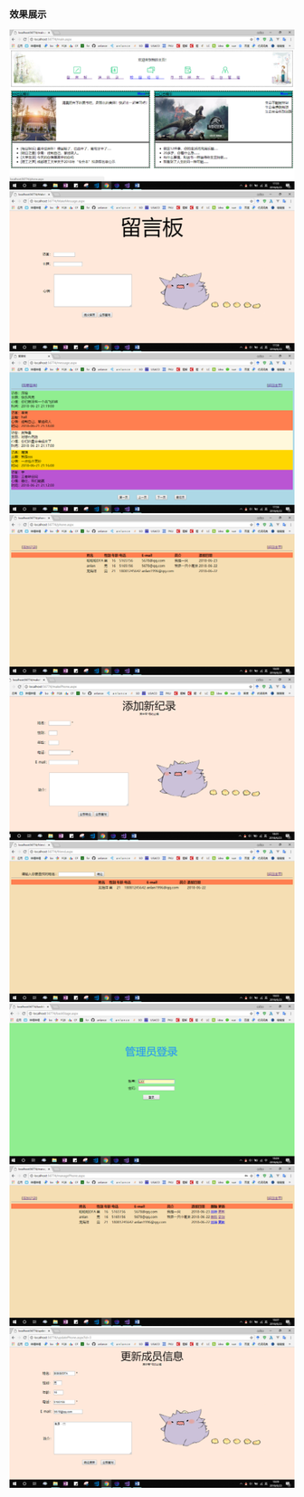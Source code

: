 ### 效果展示

![主页](https://github.com/anlance/anlance/blob/master/picture/WebSite1/主页.png)<br>
![留言界面](https://github.com/anlance/anlance/blob/master/picture/WebSite1/留言.png)<br>
![留言板](https://github.com/anlance/anlance/blob/master/picture/WebSite1/留言板.png)<br>
![通讯录](https://github.com/anlance/anlance/blob/master/picture/WebSite1/通讯录.png)<br>
![添加新记录](https://github.com/anlance/anlance/blob/master/picture/WebSite1/添加新记录.png)<br>
![寻找朋友](https://github.com/anlance/anlance/blob/master/picture/WebSite1/寻找朋友.png)<br>
![管理员登录](https://github.com/anlance/anlance/blob/master/picture/WebSite1/管理员登录.png)<br>
![管理界面](https://github.com/anlance/anlance/blob/master/picture/WebSite1/管理.png)<br>
![跟新成员信息](https://github.com/anlance/anlance/blob/master/picture/WebSite1/跟新成员信息.png)<br>

